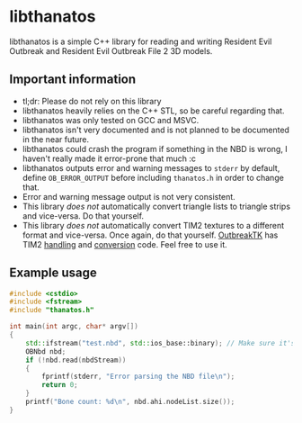 # libthanatos

libthanatos is a simple C++ library for reading and writing Resident Evil Outbreak and Resident Evil Outbreak File 2 3D models.

## Important information
* tl;dr: Please do not rely on this library
* libthanatos heavily relies on the C++ STL, so be careful regarding that.
* libthanatos was only tested on GCC and MSVC.
* libthanatos isn't very documented and is not planned to be documented in the near future.
* libthanatos could crash the program if something in the NBD is wrong, I haven't really made it error-prone that much :c
* libthanatos outputs error and warning messages to `stderr` by default, define `OB_ERROR_OUTPUT` before including `thanatos.h` in order to change that.
* Error and warning message output is not very consistent.
* This library *does not* automatically convert triangle lists to triangle strips and vice-versa. Do that yourself.
* This library *does not* automatically convert TIM2 textures to a different format and vice-versa. Once again, do that yourself. [OutbreakTK](https://github.com/Fothsid/OutbreakTK) has TIM2 [handling](https://github.com/Fothsid/OutbreakTK/blob/master/common/tim2.c) and [conversion](https://github.com/Fothsid/OutbreakTK/blob/master/outbreaktim2/main.c) code. Feel free to use it.

## Example usage

```cpp
#include <cstdio>
#include <fstream>
#include "thanatos.h"

int main(int argc, char* argv[])
{
    std::ifstream("test.nbd", std::ios_base::binary); // Make sure it's in std::ios_base::binary mode
    OBNbd nbd;
    if (!nbd.read(nbdStream))
    {
        fprintf(stderr, "Error parsing the NBD file\n");
        return 0;
    }
    printf("Bone count: %d\n", nbd.ahi.nodeList.size());
}

```
